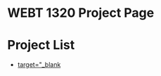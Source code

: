 # WEBT 1320 Project Page

<h1>Project List</h1>

<ul>
  <li><a href="the_demo_git/index.html">target="_blank</a></li>
</ul> 